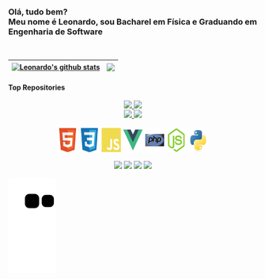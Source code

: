 ### Olá, tudo bem? <br> Meu nome é Leonardo, sou Bacharel em Física e Graduando em Engenharia de Software

<br>
  
<div align="center">
  
| <a href="https://github.com/leonardovsramos"><img align="center" src="https://github-readme-stats.vercel.app/api?username=leonardovsramos&show_icons=true&include_all_commits=true&locale=pt-br&hide_border=true&text_color=975E20&title_color=030027&icon_color=030027" alt="Leonardo's github stats" /></a> | <a href="https://github.com/leonardovsramos"><img align="center" src="https://github-readme-stats.vercel.app/api/top-langs/?username=leonardovsramos&layout=compact&locale=pt-br&hide_border=true&text_color=030027&title_color=030027&hide=hack&" /></a> |
|:-:|:-:|
  
</div>

#### Top Repositories
<div align="center">
  <a href="https://github.com/leonardovsramos/Projeto_Portfolio">
  <img src="https://github-readme-stats.vercel.app/api/pin/?username=leonardovsramos&repo=Projeto_Portfolio&title_color=030027&icon_color=030027" />
  </a>
  <a href="https://github.com/leonardovsramos/INNOUT">
  <img src="https://github-readme-stats.vercel.app/api/pin/?username=leonardovsramos&repo=INNOUT&title_color=030027&icon_color=030027" />
  </a>
</div>

<div align="center">
  <a href="https://github.com/leonardovsramos/Curso_Cod3r_PHP">
  <img src="https://github-readme-stats.vercel.app/api/pin/?username=leonardovsramos&repo=Curso_PHP_Cod3r&title_color=030027&icon_color=030027" />
  </a>
  <a href="https://github.com/leonardovsramos/TI_Academy_Desafio_Javascript">
  <img src="https://github-readme-stats.vercel.app/api/pin/?username=leonardovsramos&repo=Desafio_Javascript&title_color=030027&icon_color=030027" />
  </a>
</div>

  
<div style="display: inline_block" align="center"><br>
  <img align="center" alt="Leonardo-HTML" height="50" width="40" src="https://github.com/devicons/devicon/blob/master/icons/html5/html5-original.svg">
  <img align="center" alt="Leonardo-CSS" height="50" width="40" src="https://raw.githubusercontent.com/devicons/devicon/master/icons/css3/css3-original.svg">
  <img align="center" alt="Leonardo-JS" height="50" width="40" src="https://raw.githubusercontent.com/devicons/devicon/master/icons/javascript/javascript-plain.svg">
  <img align="center" alt="Leonardo-VueJS" height="50" width="40" src="https://github.com/devicons/devicon/blob/master/icons/vuejs/vuejs-original.svg">
  <img align="center" alt="Leonardo-PHP" height="50" width="40" src="https://github.com/devicons/devicon/blob/master/icons/php/php-original.svg">
  <img align="center" alt="Leonardo-NodeJS" height="50" width="40" src="https://github.com/devicons/devicon/blob/master/icons/nodejs/nodejs-original.svg">
  <img align="center" alt="Leonardo-Python" height="50" width="40" src="https://raw.githubusercontent.com/devicons/devicon/master/icons/python/python-original.svg">
</div>
<br>
<div align="center">
  <a href="https://github.com/leonardovsramos"><img src="https://img.shields.io/badge/GitHub-100000?style=for-the-badge&logo=github&logoColor=white"></a>
  <a href="https://linuxmint.com/"><img src="https://img.shields.io/badge/Linux_Mint-87CF3E?style=for-the-badge&logo=linux-mint&logoColor=white"></a>
  <a href="mailto:leonardovsr.dev@gmail.com"><img src="https://img.shields.io/badge/Gmail-D14836?style=for-the-badge&logo=gmail&logoColor=white"></a>
  <a href=""><img src="https://img.shields.io/badge/LinkedIn-0077B5?style=for-the-badge&logo=linkedin&logoColor=white"></a>
</div>

![snake gif](https://github.com/leonardovsramos/leonardovsramos/blob/output/github-contribution-grid-snake.svg)
